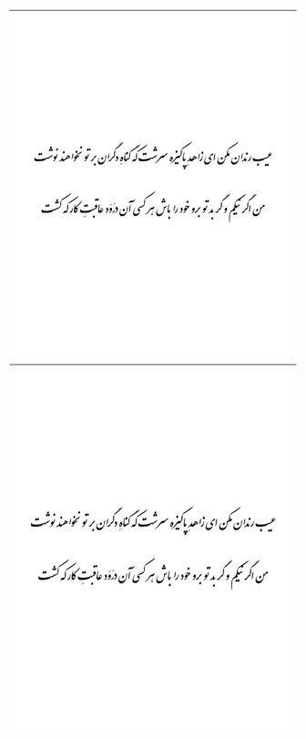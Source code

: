 <table align="center">
<tr>
<td style="background-color:white;">
  <img src="https://github.com/moeinmiadi/moeinmiadi/blob/main/Hafez_Shirazi.png" width="600">
</td>
</tr>
</table>


<p align="center">
  <picture>
    <source media="(prefers-color-scheme: dark)" srcset="https://raw.githubusercontent.com/moeinmiadi/moeinmiadi/main/Hafez_Shirazi_white.png">
    <source media="(prefers-color-scheme: light)" srcset="https://github.com/moeinmiadi/moeinmiadi/blob/main/Hafez_Shirazi.png">
    <img src="https://github.com/moeinmiadi/moeinmiadi/blob/main/Hafez_Shirazi.png" width="600">
  </picture>
</p>

